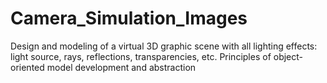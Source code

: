 # Camera_Simulation_Images
Design and modeling of a virtual 3D graphic scene with all lighting effects: light source, rays, reflections, transparencies, etc. Principles of object-oriented model development and abstraction

